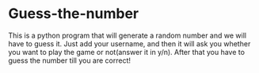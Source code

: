 # Guess-the-number
This is a python program that will generate a random number and we will have to guess it.
Just add your username, and then it will ask you whether you want to play the game or not(answer it in y/n).
After that you have to guess the number till you are correct!
